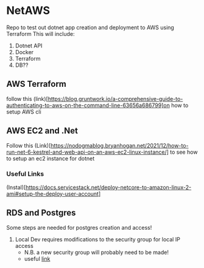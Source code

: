 # NetAWS

Repo to test out dotnet app creation and deployment to AWS using Terraform
This will include:

1. Dotnet API
2. Docker
3. Terraform
4. DB??

## AWS Terraform
follow this (link)[https://blog.gruntwork.io/a-comprehensive-guide-to-authenticating-to-aws-on-the-command-line-63656a686799]on how to setup AWS cli

## AWS EC2 and .Net

Follow this (Link)[https://nodogmablog.bryanhogan.net/2021/12/how-to-run-net-6-kestrel-and-web-api-on-an-aws-ec2-linux-instance/] to see how to setup an ec2 instance for dotnet

### Useful Links

(Instal)[https://docs.servicestack.net/deploy-netcore-to-amazon-linux-2-ami#setup-the-deploy-user-account]

## RDS and Postgres

Some steps are needed for postgres creation and access!

1. Local Dev requires modifications to the security group for local IP access
    - N.B. a new security group will probably need to be made!
    - useful [link](https://www.freecodecamp.org/news/cjn-how-to-connect-your-aws-rds-microsoft-sql-server-using-azure-data-studio/)
